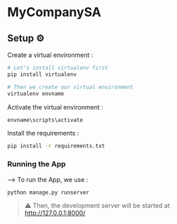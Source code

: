 # MyCompanySA

## Setup ⚙️

Create a virtual environment :
```bash
# Let's install virtualenv first
pip install virtualenv

# Then we create our virtual environment
virtualenv envname
```

Activate the virtual environment :
```bash
envname\scripts\activate
```

Install the requirements :
```bash
pip install -r requirements.txt
```

### Running the App

--> To run the App, we use :
```bash
python manage.py runserver

```

> ⚠ Then, the development server will be started at http://127.0.0.1:8000/
